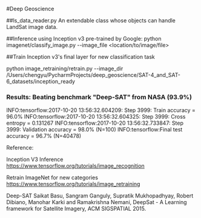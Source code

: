 
#Deep Geoscience


##ls_data_reader.py
An extendable class whose objects can handle LandSat image data.

##Inference using Inception v3 pre-trained by Google:
python imagenet/classify_image.py --image_file <location/to/image/file>

##Train Inception v3's final layer for new classification task

python image_retraining/retrain.py --image_dir /Users/chengyu/PycharmProjects/deep_geoscience/SAT-4_and_SAT-6_datasets/inception_ready 

### Results: Beating benchmark "Deep-SAT" from NASA (93.9%)
INFO:tensorflow:2017-10-20 13:56:32.604209: Step 3999: Train accuracy = 96.0%
INFO:tensorflow:2017-10-20 13:56:32.604325: Step 3999: Cross entropy = 0.131267
INFO:tensorflow:2017-10-20 13:56:32.733847: Step 3999: Validation accuracy = 98.0% (N=100)
INFO:tensorflow:Final test accuracy = 96.7% (N=40478)


Reference:

Inception V3 Inference
https://www.tensorflow.org/tutorials/image_recognition

Retrain ImageNet for new categories
https://www.tensorflow.org/tutorials/image_retraining

Deep-SAT
Saikat Basu, Sangram Ganguly, Supratik Mukhopadhyay, Robert Dibiano, Manohar Karki and Ramakrishna Nemani, DeepSat - A Learning framework for Satellite Imagery, ACM SIGSPATIAL 2015.



